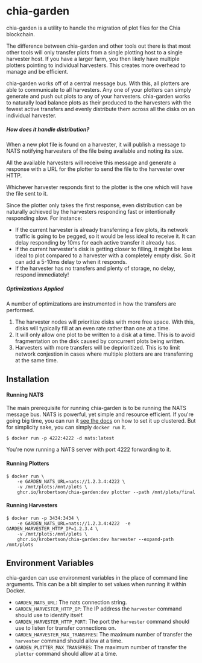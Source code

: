 # chia-garden

chia-garden is a utility to handle the migration of plot files for the Chia
blockchain.

The difference between chia-garden and other tools out there is that most other
tools will only transfer plots from a single plotting host to a single harvester
host. If you have a larger farm, you then likely have multiple plotters pointing
to individual harvesters. This creates more overhead to manage and be efficient.

chia-garden works off of a central message bus. With this, all plotters are able
to communicate to all harvesters. Any one of your plotters can simply generate
and push out plots to any of your harvesters. chia-garden works to naturally
load balance plots as their produced to the harvesters with the fewest active
transfers and evenly distribute them across all the disks on an individual
harvester.

##### How does it handle distribution?

When a new plot file is found on a harvester, it will publish a message to NATS
notifying harvesters of the file being available and noting its size.

All the available harvesters will receive this message and generate a response
with a URL for the plotter to send the file to the harvester over HTTP.

Whichever harvester responds first to the plotter is the one which will have the
file sent to it.

Since the plotter only takes the first response, even distribution can be
naturally achieved by the harvesters responding fast or intentionally responding
slow. For instance:

* If the current harvester is already transferring a few plots, its network
  traffic is going to be pegged, so it would be less ideal to receive it. It can
  delay responding by 10ms for each active transfer it already has.
* If the current harvester's disk is getting closer to filling, it might be less
  ideal to plot compared to a harvester with a completely empty disk. So it can
  add a 5-10ms delay to when it responds.
* If the harvester has no transfers and plenty of storage, no delay, respond
  immediately!

##### Optimizations Applied

A number of optimizations are instrumented in how the transfers are performed.

1. The harvester nodes will prioritize disks with more free space. With this,
   disks will typically fill at an even rate rather than one at a time.
1. It will only allow one plot to be written to a disk at a time. This is to
   avoid fragmentation on the disk caused by concurrent plots being written.
1. Harvesters with more transfers will be deprioritized. This is to limit
   network conjestion in cases where multiple plotters are are transferring at
   the same time.

## Installation

#### Running NATS

The main prerequisite for running chia-garden is to be running the NATS message
bus. NATS is powerful, yet simple and resource efficient. If you're going big
time, you can run it [see the
docs](https://docs.nats.io/running-a-nats-service/introduction) on how to set it
up clustered. But for simplicity sake, you can simply `docker run` it.

```shell
$ docker run -p 4222:4222 -d nats:latest
```

You're now running a NATS server with port 4222 forwarding to it.

#### Running Plotters

```shell
$ docker run \
    -e GARDEN_NATS_URL=nats://1.2.3.4:4222 \
    -v /mnt/plots:/mnt/plots \
    ghcr.io/krobertson/chia-garden:dev plotter --path /mnt/plots/final
```

#### Running Harvesters

```shell
$ docker run -p 3434:3434 \
    -e GARDEN_NATS_URL=nats://1.2.3.4:4222  -e GARDEN_HARVESTER_HTTP_IP=1.2.3.4 \
    -v /mnt/plots:/mnt/plots \
    ghcr.io/krobertson/chia-garden:dev harvester --expand-path /mnt/plots
```

## Environment Variables

chia-garden can use environment variables in the place of command line
arguments. This can be a bit simpler to set values when running it within
Docker.

* `GARDEN_NATS_URL`: The nats connection string.
* `GARDEN_HARVESTER_HTTP_IP`: The IP address the `harvester` command should use to identify itself.
* `GARDEN_HARVESTER_HTTP_PORT`: The port the `harvester` command should use to
  listen for transfer connections on.
* `GARDEN_HARVESTER_MAX_TRANSFRES`: The maximum number of transfer the
  `harvester` command should allow at a time.
* `GARDEN_PLOTTER_MAX_TRANSFRES`: The maximum number of transfer the `plotter`
  command should allow at a time.
